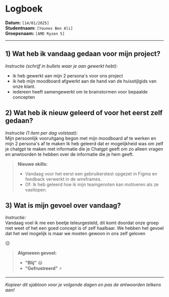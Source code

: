 # Logboek

**Datum:** `[14/01/2025]`  
**Studentnaam:** `[Younes Ben Ali]`  
**Groepsnaam:** `[AMD Ryzen 5]`

---

## 1) Wat heb ik vandaag gedaan voor mijn project?

_Instructie (schrijf in bullets waar je aan gewerkt hebt):_

- ik heb gewerkt aan mijn 2 persona's voor ons project
- ik heb mijn moodboard afgwerkt aan de hand van de huisstijlgids van onze klant.
- iedereen heeft samengewerkt om te brainstormen voor bepaalde concepten

## 2) Wat heb ik nieuw geleerd of voor het eerst zelf gedaan?

_Instructie (1 item per dag volstaat):_  
Mijn persoonlijk vooruitgang begon met mijn moodboard af te werken en mijn 2 persona's af te maken
Ik heb geleerd dat er mogelijkheid was om zelf je chatgpt te maken met informatie die je Chatgpt geeft om zo alleen vragen en anwtoorden te hebben over de informatie die je hem geeft.

> **Nieuwe skills:**
>
> - Vandaag voor het eerst een gebruikerstest opgezet in Figma en feedback verwerkt in de wireframes.
> - Of: Ik heb geleerd hoe ik mijn teamgenoten kan motiveren als ze vastlopen.

## 3) Wat is mijn gevoel over vandaag?

_Instructie:_  
Vandaag voel ik me een beetje teleurgesteld, dit komt doordat onze groep niet weet of het een goed concept is of zelf haalbaar. We hebben het gevoel dat het wel mogelijk is maar we moeten gewoon in ons zelf geloven

😐

> **Algmeeen gevoel:**
>
> - **"Blij"** :smiley:
> - **"Gefrustreerd"** :zap:

---

_Kopieer dit sjabloon voor je volgende dagen en pas de antwoorden telkens aan!_

